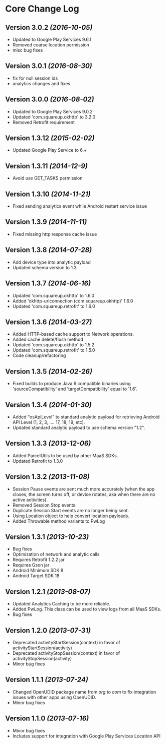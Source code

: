 Core Change Log
==========

Version 3.0.2 *(2016-10-05)*
----------------------------
 * Updated to Google Play Services 9.6.1
 * Removed coarse location permission
 * misc bug fixes

Version 3.0.1 *(2016-08-30)*
----------------------------
 * fix for null session ids
 * analytics changes and fixes

Version 3.0.0 *(2016-08-02)*
----------------------------
 * Updated to Google Play Services 9.0.2
 * Updated 'com.squareup.okhttp' to 3.2.0
 * Removed Retrofit requirement

Version 1.3.12 *(2015-02-02)*
----------------------------
 * Updated Google Play Service to 6.+

Version 1.3.11 *(2014-12-9)*
----------------------------
 * Avoid use GET_TASKS permission

Version 1.3.10 *(2014-11-21)*
----------------------------
 * Fixed sending analytics event while Android restart service issue

Version 1.3.9 *(2014-11-11)*
----------------------------
 * Fixed missing http response cache issue

Version 1.3.8 *(2014-07-28)*
----------------------------
 * Add device type into analytic payload 
 * Updated schema version to 1.3

Version 1.3.7 *(2014-06-16)*
----------------------------
 * Updated 'com.squareup.okhttp' to 1.6.0
 * Added 'okhttp-urlconnection (com.squareup.okhttp)' 1.6.0
 * Updated 'com.squareup.retrofit' to 1.6.0

Version 1.3.6 *(2014-03-27)*
----------------------------
 * Added HTTP-based cache support to Network operations.
 * Added cache delete/flush method
 * Updated 'com.squareup.okhttp' to 1.5.2
 * Updated 'com.squareup.retrofit' to 1.5.0
 * Code cleanup/refactoring

Version 1.3.5 *(2014-02-26)*
----------------------------
 * Fixed builds to produce Java 6 compatible binaries using 'sourceCompatibility' and 'targetCompatibility' equal to '1.6'.

Version 1.3.4 *(2014-01-30)*
----------------------------
 * Added "osApiLevel" to standard analytic payload for retrieving Android API Level (1, 2, 3, .... 17, 18, 19, etc).
 * Updated standard analytic payload to use schema version "1.2".

Version 1.3.3 *(2013-12-06)*
----------------------------
 * Added ParcelUtils to be used by other MaaS SDKs.
 * Updated Retrofit to 1.3.0

Version 1.3.2 *(2013-11-08)*
----------------------------
 * Session Pause events are sent much more accurately (when the app closes, the screen turns off, or device rotates, aka when there are no active activities).
 * Removed Session Stop events.
 * Duplicate Session Start events are no longer being sent.
 * Using Location object to help convert location payloads.
 * Added Throwable method variants to PwLog

Version 1.3.1 *(2013-10-23)*
----------------------------
 * Bug fixes
 * Optimization of network and analytic calls
 * Requires Retrofit 1.2.2 jar
 * Requires Gson jar
 * Android Minimum SDK 8
 * Android Target SDK 18

Version 1.2.1 *(2013-08-07)*
----------------------------
 * Updated Analytics Caching to be more reliable.
 * Added PwLog. This class can be used to view logs from all MaaS SDKs.
 * Bug fixes

 Version 1.2.0 *(2013-07-31)*
----------------------------
 * Deprecated activityStartSession(context) in favor of activityStartSession(activity)
 * Deprecated activityStopSession(context) in favor of activityStopSession(activity)
 * Minor bug fixes

Version 1.1.1 *(2013-07-24)*
----------------------------
 * Changed OpenUDID package name from *org* to *com* to fix integration issues with other apps using OpenUDID.
 * Minor bug fixes

 Version 1.1.0 *(2013-07-16)*
----------------------------
 * Minor bug fixes
 * Includes support for integration with Google Play Services Location API

